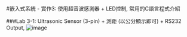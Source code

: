 #嵌入式系統 - 實作3: 使用超音波感測器 + LED控制, 常用的C語言程式介紹

###Lab 3-1: Ultrasonic Sensor (3-pin) + 測距 (以公分顯示即可) + RS232 Output,
![image](https://user-images.githubusercontent.com/89329170/134792726-b6587289-6ed6-459f-9bf3-692563009ede.png)



